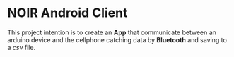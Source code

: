 # NOIR Android Client

This project intention is to create an **App**
that communicate between an arduino device and the cellphone
catching data by **Bluetooth** and saving to a *csv* file.
